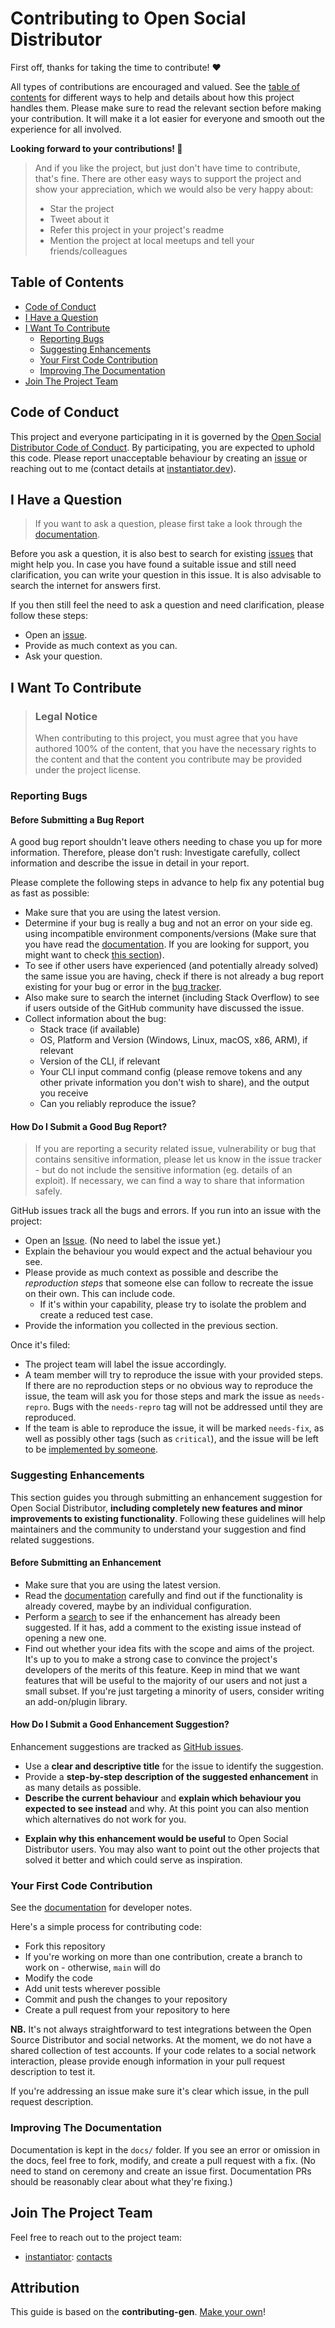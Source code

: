 # Contributing to Open Social Distributor

First off, thanks for taking the time to contribute! ❤️

All types of contributions are encouraged and valued. See the [table of contents](#table-of-contents) for different ways to help and details about how this project handles them. Please make sure to read the relevant section before making your contribution. It will make it a lot easier for everyone and smooth out the experience for all involved. 

**Looking forward to your contributions! 🎉**

> And if you like the project, but just don't have time to contribute, that's fine. There are other easy ways to support the project and show your appreciation, which we would also be very happy about:
> - Star the project
> - Tweet about it
> - Refer this project in your project's readme
> - Mention the project at local meetups and tell your friends/colleagues

## Table of Contents

- [Code of Conduct](#code-of-conduct)
- [I Have a Question](#i-have-a-question)
- [I Want To Contribute](#i-want-to-contribute)
  - [Reporting Bugs](#reporting-bugs)
  - [Suggesting Enhancements](#suggesting-enhancements)
  - [Your First Code Contribution](#your-first-code-contribution)
  - [Improving The Documentation](#improving-the-documentation)
- [Join The Project Team](#join-the-project-team)

## Code of Conduct

This project and everyone participating in it is governed by the
[Open Social Distributor Code of Conduct](https://github.com/instantiator/open-social-distributorblob/master/CODE_OF_CONDUCT.md).
By participating, you are expected to uphold this code. Please report unacceptable behaviour by creating an [issue](https://github.com/instantiator/open-social-distributor/issues/new) or reaching out to me (contact details at [instantiator.dev](https://instantiator.dev)).

## I Have a Question

> If you want to ask a question, please first take a look through the [documentation](https://instantiator.dev/open-social-distributor/).

Before you ask a question, it is also best to search for existing [issues](https://github.com/instantiator/open-social-distributor/issues) that might help you. In case you have found a suitable issue and still need clarification, you can write your question in this issue. It is also advisable to search the internet for answers first.

If you then still feel the need to ask a question and need clarification, please follow these steps:

- Open an [issue](https://github.com/instantiator/open-social-distributor/issues/new).
- Provide as much context as you can.
- Ask your question.

## I Want To Contribute

> ### Legal Notice
> When contributing to this project, you must agree that you have authored 100% of the content, that you have the necessary rights to the content and that the content you contribute may be provided under the project license.

### Reporting Bugs

#### Before Submitting a Bug Report

A good bug report shouldn't leave others needing to chase you up for more information. Therefore, please don't rush: Investigate carefully, collect information and describe the issue in detail in your report. 

Please complete the following steps in advance to help fix any potential bug as fast as possible:

- Make sure that you are using the latest version.
- Determine if your bug is really a bug and not an error on your side eg. using incompatible environment components/versions (Make sure that you have read the [documentation](https://instantiator.dev/open-social-distributor/). If you are looking for support, you might want to check [this section](#i-have-a-question)).
- To see if other users have experienced (and potentially already solved) the same issue you are having, check if there is not already a bug report existing for your bug or error in the [bug tracker](https://github.com/instantiator/open-social-distributorissues?q=label%3Abug).
- Also make sure to search the internet (including Stack Overflow) to see if users outside of the GitHub community have discussed the issue.
- Collect information about the bug:
  - Stack trace (if available)
  - OS, Platform and Version (Windows, Linux, macOS, x86, ARM), if relevant
  - Version of the CLI, if relevant
  - Your CLI input command config (please remove tokens and any other private information you don't wish to share), and the output you receive
  - Can you reliably reproduce the issue?

#### How Do I Submit a Good Bug Report?

> If you are reporting a security related issue, vulnerability or bug that contains sensitive information, please let us know in the issue tracker - but do not include the sensitive information (eg. details of an exploit). If necessary, we can find a way to share that information safely.

GitHub issues track all the bugs and errors. If you run into an issue with the project:

- Open an [Issue](https://github.com/instantiator/open-social-distributor/issues/new). (No need to label the issue yet.)
- Explain the behaviour you would expect and the actual behaviour you see.
- Please provide as much context as possible and describe the *reproduction steps* that someone else can follow to recreate the issue on their own. This can include code.
  - If it's within your capability, please try to isolate the problem and create a reduced test case.
- Provide the information you collected in the previous section.

Once it's filed:

- The project team will label the issue accordingly.
- A team member will try to reproduce the issue with your provided steps. If there are no reproduction steps or no obvious way to reproduce the issue, the team will ask you for those steps and mark the issue as `needs-repro`. Bugs with the `needs-repro` tag will not be addressed until they are reproduced.
- If the team is able to reproduce the issue, it will be marked `needs-fix`, as well as possibly other tags (such as `critical`), and the issue will be left to be [implemented by someone](#your-first-code-contribution).

### Suggesting Enhancements

This section guides you through submitting an enhancement suggestion for Open Social Distributor, **including completely new features and minor improvements to existing functionality**. Following these guidelines will help maintainers and the community to understand your suggestion and find related suggestions.

#### Before Submitting an Enhancement

- Make sure that you are using the latest version.
- Read the [documentation](https://instantiator.dev/open-social-distributor/) carefully and find out if the functionality is already covered, maybe by an individual configuration.
- Perform a [search](https://github.com/instantiator/open-social-distributor/issues) to see if the enhancement has already been suggested. If it has, add a comment to the existing issue instead of opening a new one.
- Find out whether your idea fits with the scope and aims of the project. It's up to you to make a strong case to convince the project's developers of the merits of this feature. Keep in mind that we want features that will be useful to the majority of our users and not just a small subset. If you're just targeting a minority of users, consider writing an add-on/plugin library.

#### How Do I Submit a Good Enhancement Suggestion?

Enhancement suggestions are tracked as [GitHub issues](https://github.com/instantiator/open-social-distributor/issues).

- Use a **clear and descriptive title** for the issue to identify the suggestion.
- Provide a **step-by-step description of the suggested enhancement** in as many details as possible.
- **Describe the current behaviour** and **explain which behaviour you expected to see instead** and why. At this point you can also mention which alternatives do not work for you.
<!-- - You may want to **include screenshots and animated GIFs** which help you demonstrate the steps or point out the part which the suggestion is related to. You can use [this tool](https://www.cockos.com/licecap/) to record GIFs on macOS and Windows, and [this tool](https://github.com/colinkeenan/silentcast) or [this tool](https://github.com/GNOME/byzanz) on Linux. -->
- **Explain why this enhancement would be useful** to Open Social Distributor users. You may also want to point out the other projects that solved it better and which could serve as inspiration.

### Your First Code Contribution

See the [documentation](docs/index.md) for developer notes.

Here's a simple process for contributing code:

* Fork this repository
* If you're working on more than one contribution, create a branch to work on - otherwise, `main` will do
* Modify the code
* Add unit tests wherever possible
* Commit and push the changes to your repository
* Create a pull request from your repository to here

**NB.** It's not always straightforward to test integrations between the Open Source Distributor and social networks. At the moment, we do not have a shared collection of test accounts. If your code relates to a social network interaction, please provide enough information in your pull request description to test it.

If you're addressing an issue make sure it's clear which issue, in the pull request description.

### Improving The Documentation

Documentation is kept in the `docs/` folder. If you see an error or omission in the docs, feel free to fork, modify, and create a pull request with a fix. (No need to stand on ceremony and create an issue first. Documentation PRs should be reasonably clear about what they're fixing.)

## Join The Project Team

Feel free to reach out to the project team:

* [instantiator](https://github.com/instantiator): [contacts](https://instantiator.dev)

## Attribution

This guide is based on the **contributing-gen**. [Make your own](https://github.com/bttger/contributing-gen)!
